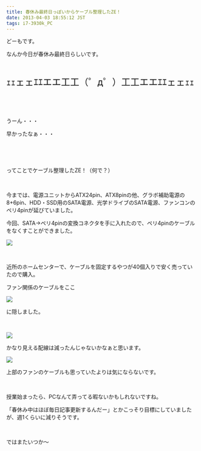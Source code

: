 ```yaml
---
title: 春休み最終日っぽいからケーブル整理したZE！
date: 2013-04-03 18:55:12 JST
tags: i7-3930k_PC
---
```

<p>どーもです。</p>
<p>なんか今日が春休み最終日らしいです。</p>
<p>&nbsp;</p>
<p><span style="font-size:24px;">ｪｪェェｴｴエエ工工（゜д゜）工工エエｴｴェェｪｪ</span></p>
<p>&nbsp;</p>
<p>&nbsp;</p>
<p>うーん・・・</p>
<p>早かったなぁ・・・</p>
<p>&nbsp;</p>
<p>&nbsp;</p>
<p>ってことでケーブル整理したZE！（何で？）</p>
<p>&nbsp;</p>
<p>今までは、電源ユニットからATX24pin、ATX8pinの他、グラボ補助電源の8+6pin、HDD・SSD用のSATA電源、光学ドライブのSATA電源、ファンコンのペリ4pinが延びていました。</p>
<p>今回、SATA→ペリ4pinの変換コネクタを手に入れたので、ペリ4pinのケーブルをなくすことができました。</p>
<p><img src="https://lh4.googleusercontent.com/-S_RidtvPq50/UVv5XLpkZ2I/AAAAAAAAB2M/d4ufvnen5KM/s640/IMG_0341.JPG" /></p>
<p>&nbsp;</p>
<p>近所のホームセンターで、ケーブルを固定するやつが40個入りで安く売っていたので購入。</p>
<p>ファン関係のケーブルをここ</p>
<p><img src="https://lh5.googleusercontent.com/-VushnvwGjJM/UVv4hVJE0hI/AAAAAAAAB10/2wOa-JsbCm0/s640/IMG_0355.JPG" /></p>
<p>に隠しました。</p>
<p>&nbsp;</p>
<p><img src="https://lh4.googleusercontent.com/-cFtAfBHHHj8/UVv4iXbrk_I/AAAAAAAAB2A/uCn0DH_zGoo/s640/IMG_0351.JPG" /></p>
<p>かなり見える配線は減ったんじゃないかなぁと思います。</p>
<p><img src="https://lh6.googleusercontent.com/-7myZp44MsW0/UVv4h9vn_4I/AAAAAAAAB14/Waf2Njr1wsE/s640/IMG_0353.JPG" /></p>
<p>上部のファンのケーブルも思っていたよりは気にならないです。</p>
<p>&nbsp;</p>
<p>授業始まったら、PCなんて弄ってる暇ないかもしれないですね。</p>
<p>「春休み中はほぼ毎日記事更新するんだー」とかこっそり目標にしていましたが、週1くらいに減りそうです。</p>
<p>&nbsp;</p>
<p>ではまたいつか〜</p>

